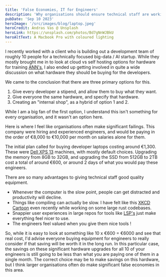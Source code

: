 ```yaml
---
title: 'False Economies, IT for Engineers'
description: 'Why organisations should ensure technical staff are working on equipment they are happy with'
pubDate: 'Sep 10 2023'
heroImage: '/src/images/blog/laptop.jpeg'
heroCredit: Andras Vas @ Unsplash
heroLink: https://unsplash.com/photos/Bd7gNnWJBkU
heroAltText: A Macbook Pro with coloured lighting
---
```


I recently worked with a client who is building out a development team of roughly 10
people for a technically focused big-data / AI startup. While they mostly brought me in
to look at cloud vs self hosting options for hardware for training [ANN's](https://en.wikipedia.org/wiki/Artificial_neural_network),
I also ended up getting involved in quite a wide discussion on what hardware they should be buying for the developers.

We came to the conclusion that there are three primary options for this.

1. Give every developer a stipend, and allow them to buy what they want.
2. Give everyone the same hardware, and specify that hardware.
3. Creating an "internal shop", as a hybrid of option 1 and 2.

While I am a big fan of the first option, I understand this isn't something for every organisation, and it wasn't an option here.

Here is where I feel like organisations often make significant failings. This company were hiring and experienced engineers, 
and would be paying in the order of €8,000 to €10,000 per month on salaries alone for them.

The initial plan called for buying developer laptops costing around €1,300. These were 
[Dell XPS 13](https://www.dell.com/en-uk/shop/laptops/xps-13-plus/spd/xps-13-9320-laptop) machines, with mostly default choices. 
Upgrading the memory from 8GB to 32GB, and upgrading the SSD from 512GB to 2TB cost a total of around €600, or around 2 days
of what you would pay these engineers.

There are so many advantages to giving technical staff good quality equipment.

- Whenever the computer is the slow point, people can get distracted and productivity will decline.
- Things like compiling can actually be slow. I have felt like this [XKCD Cartoon](https://xkcd.com/303/) even recently while working on some large rust codebases.
- Snappier user experiences in large repos for tools like [LSP's](https://microsoft.github.io/language-server-protocol/) just make everything feel nicer to use.
- The engineers feel valued when you give them nice tools !

So, while it is easy to look at something like 10 x €600 = €6000 and see that real cost, I'd advise everyone buying equipment for engineers to really consider
if that saving will be worth it in the long run. In this particular case, the savings on these significant hardware upgrades for all 10 of your engineers
is still going to be less than what you are paying one of them in a single month. The correct choice may be to make savings on this hardware, but I think
larger organisations often do make significant false economies in this area.